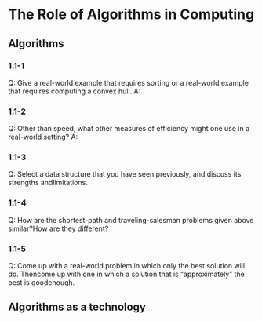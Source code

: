 # The Role of Algorithms in Computing
## Algorithms
### 1.1-1
Q: Give a real-world example that requires sorting or a real-world example that requires computing a convex hull.
A:
### 1.1-2
Q: Other than speed, what other measures of efficiency might one use in a real-world setting?
A:
### 1.1-3
Q: Select a data structure that you have seen previously, and discuss its strengths andlimitations.
### 1.1-4
Q: How are the shortest-path and traveling-salesman  problems given above similar?How are they different?
### 1.1-5
Q: Come up with a real-world problem in which only the best solution will do.  Thencome  up  with  one  in  which  a solution  that  is  “approximately”  the  best  is  goodenough.
## Algorithms as a technology